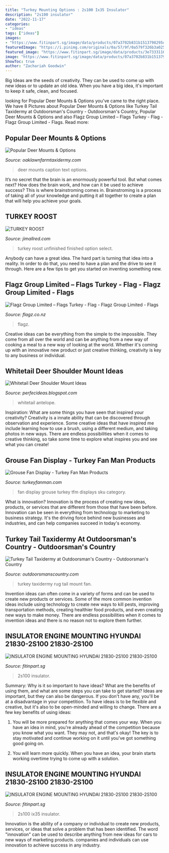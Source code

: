 ```yaml
---
title: "Turkey Mounting Options : 2s100 Ix35 Insulator"
description: "2s100 insulator"
date: "2022-11-17"
categories:
- "ideas"
tags: ["ideas"]
images:
- "https://www.fitinpart.sg/image/data/products/07a3702b831b1513798295d0968bfde2.jpg"
featuredImage: "https://i.pinimg.com/originals/0a/57/9f/0a579f326b3a02585e24ff70cd28f682.jpg"
featured_image: "https://www.fitinpart.sg/image/data/products/3e7333116b6c98f90445698631b68f17.jpg"
image: "https://www.fitinpart.sg/image/data/products/07a3702b831b1513798295d0968bfde2.jpg"
ShowToc: true
author: "Zachariah Goodwin"
---
```



Big Ideas are the seeds of creativity. They can be used to come up with new ideas or to update an old idea. When you have a big idea, it's important to keep it safe, clean, and focused.

	

		
looking for Popular Deer Mounts &amp; Options you've came to the right place. We have 8 Pictures about Popular Deer Mounts &amp; Options like Turkey Tail Taxidermy at Outdoorsman&#039;s Country - Outdoorsman&#039;s Country, Popular Deer Mounts &amp; Options and also Flagz Group Limited – Flags Turkey - Flag - Flagz Group Limited - Flags. Read more:
		
    
## Popular Deer Mounts &amp; Options

<img loading=lazy src="http://www.oaklawnfarmtaxidermy.com/page1/files/stacks_image_42.jpg" onerror="this.onerror=null;this.src='https://tse1.mm.bing.net/th?id=OIP.I8HJzI23NZlpm7n_hfBntgHaJ8&amp;pid=15.1';" alt="Popular Deer Mounts &amp; Options">

_Source: oaklawnfarmtaxidermy.com_

>deer mounts caption text options. 

	

It’s no secret that the brain is an enormously powerful tool. But what comes next? How does the brain work, and how can it be used to achieve success? This is where brainstroming comes in. Brainstroming is a process of taking all of your knowledge and putting it all together to create a plan that will help you achieve your goals.

    
## TURKEY ROOST

<img loading=lazy src="https://jimallred.com/wp-content/uploads/2016/11/turkeyroost3.jpg" onerror="this.onerror=null;this.src='https://tse4.mm.bing.net/th?id=OIP.S4_0syFnmVVKeVX7EV4ZggAAAA&amp;pid=15.1';" alt="TURKEY ROOST">

_Source: jimallred.com_

>turkey roost unfinished finished option select. 

	

Anybody can have a great idea. The hard part is turning that idea into a reality. In order to do that, you need to have a plan and the drive to see it through. Here are a few tips to get you started on inventing something new.

    
## Flagz Group Limited – Flags Turkey - Flag - Flagz Group Limited - Flags

<img loading=lazy src="http://www.flagz.co.nz/wp-content/uploads/2013/08/Turkey-flag-1.jpg" onerror="this.onerror=null;this.src='https://tse4.mm.bing.net/th?id=OIP.iOnwjkUIsWBtCdE6PY7ClAHaD2&amp;pid=15.1';" alt="Flagz Group Limited – Flags Turkey - Flag - Flagz Group Limited - Flags">

_Source: flagz.co.nz_

>flagz. 

	

Creative ideas can be everything from the simple to the impossible. They come from all over the world and can be anything from a new way of cooking a meal to a new way of looking at the world. Whether it's coming up with an innovative new product or just creative thinking, creativity is key to any business or individual.

    
## Whitetail Deer Shoulder Mount Ideas

<img loading=lazy src="https://i.pinimg.com/originals/0a/57/9f/0a579f326b3a02585e24ff70cd28f682.jpg" onerror="this.onerror=null;this.src='https://tse3.mm.bing.net/th?id=OIP.hxAjDT93e7oHrnaTc77B5QHaJ4&amp;pid=15.1';" alt="Whitetail Deer Shoulder Mount Ideas">

_Source: perfecideas.blogspot.com_

>whitetail antelope. 

	

Inspiration: What are some things you have seen that inspired your creativity?
Creativity is a innate ability that can be discovered through observation and experience. Some creative ideas that have inspired me include learning how to use a brush, using a different medium, and taking photos in new ways. There are endless possibilities when it comes to creative thinking, so take some time to explore what inspires you and see what you can create!

    
## Grouse Fan Display - Turkey Fan Man Products

<img loading=lazy src="https://turkeyfanman.com/2017/wp-content/uploads/2017/12/grouse-fan-display-lg-0010.jpg" onerror="this.onerror=null;this.src='https://tse4.mm.bing.net/th?id=OIP.tNEbCkg5ceXRoF1oPWPfDQHaFj&amp;pid=15.1';" alt="Grouse Fan Display - Turkey Fan Man Products">

_Source: turkeyfanman.com_

>fan display grouse turkey tfm displays sku category. 

	

What is innovation?
Innovation is the process of creating new ideas, products, or services that are different from those that have been before. Innovation can be seen in everything from technology to marketing to business strategy. It's the driving force behind new businesses and industries, and can help companies succeed in today's economy.

    
## Turkey Tail Taxidermy At Outdoorsman&#039;s Country - Outdoorsman&#039;s Country

<img loading=lazy src="http://outdoorsmanscountry.com/wp-content/uploads/2013/03/IMG_2569.jpg" onerror="this.onerror=null;this.src='https://tse3.mm.bing.net/th?id=OIP.dcHAoIwMTp6-9Syi71CNtQHaJ4&amp;pid=15.1';" alt="Turkey Tail Taxidermy at Outdoorsman&#039;s Country - Outdoorsman&#039;s Country">

_Source: outdoorsmanscountry.com_

>turkey taxidermy rug tail mount fan. 

	

Invention ideas can often come in a variety of forms and can be used to create new products or services. Some of the more common invention ideas include using technology to create new ways to kill pests, improving transportation methods, creating healthier food products, and even creating new ways to make money. There are endless possibilities when it comes to invention ideas and there is no reason not to explore them further.

    
## INSULATOR ENGINE MOUNTING HYUNDAI 21830-2S100 21830-2S100

<img loading=lazy src="https://www.fitinpart.sg/image/data/products/07a3702b831b1513798295d0968bfde2.jpg" onerror="this.onerror=null;this.src='https://tse2.mm.bing.net/th?id=OIP.I3mkMdi2cEjK8ClHmOQ1swHaGt&amp;pid=15.1';" alt="INSULATOR ENGINE MOUNTING HYUNDAI 21830-2S100 21830-2S100">

_Source: fitinpart.sg_

>2s100 insulator. 

	

Summary: Why is it so important to have ideas? What are the benefits of using them, and what are some steps you can take to get started?
Ideas are important, but they can also be dangerous. If you don't have any, you'll be at a disadvantage in your competition. To have ideas is to be flexible and creative, but it's also to be open-minded and willing to change. There are a few key benefits of using ideas: 
1) You will be more prepared for anything that comes your way. When you have an idea in mind, you're already ahead of the competition because you know what you want. They may not, and that's okay! The key is to stay motivated and continue working on it until you've got something good going on. 

2) You will learn more quickly. When you have an idea, your brain starts working overtime trying to come up with a solution.

    
## INSULATOR ENGINE MOUNTING HYUNDAI 21830-2S100 21830-2S100

<img loading=lazy src="https://www.fitinpart.sg/image/data/products/3e7333116b6c98f90445698631b68f17.jpg" onerror="this.onerror=null;this.src='https://tse2.mm.bing.net/th?id=OIP.xeXVWFuKIM_bMkM88y_DHQHaE7&amp;pid=15.1';" alt="INSULATOR ENGINE MOUNTING HYUNDAI 21830-2S100 21830-2S100">

_Source: fitinpart.sg_

>2s100 ix35 insulator. 

	

Innovation is the ability of a company or individual to create new products, services, or ideas that solve a problem that has been identified. The word "innovation" can be used to describe anything from new ideas for cars to new ways of marketing products. companies and individuals can use innovation to achieve success in any industry.

